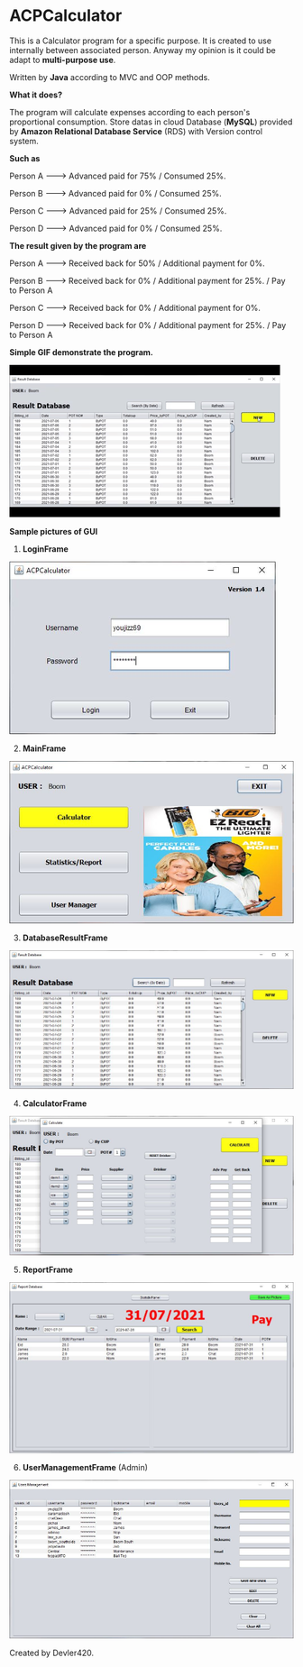 # ACPCalculator

This is a Calculator program for a specific purpose. It is created to use internally between associated person. Anyway my opinion is it could be adapt to **multi-purpose use**.

Written by **Java** according to MVC and OOP methods.

**What it does?**

The program will calculate expenses according to each person's proportional consumption. Store datas in cloud Database (**MySQL**) provided by **Amazon Relational Database Service** (RDS) with Version control system.

**Such as**

Person A --->   Advanced paid for 75%   / Consumed 25%.

Person B --->   Advanced paid for 0%    / Consumed 25%.

Person C --->   Advanced paid for 25%   / Consumed 25%.

Person D --->   Advanced paid for 0%    / Consumed 25%.

**The result given by the program are**

Person A --->   Received back for 50%   / Additional payment for 0%.

Person B --->   Received back for 0%    / Additional payment for 25%.   / Pay to Person A

Person C --->   Received back for 0%    / Additional payment for 0%.

Person D --->   Received back for 0%    / Additional payment for 25%.   / Pay to Person A

**Simple GIF demonstrate the program.**

![Demo GIF](https://github.com/Devler420/ACPCalculator/blob/main/Animated%20GIF-downsized_large.gif)

**Sample pictures of GUI**

1. **LoginFrame**

![Login-Frame](https://github.com/Devler420/ACPCalculator/blob/main/1LoginFrame.JPG)

2. **MainFrame**

![Main-Frame](https://github.com/Devler420/ACPCalculator/blob/main/2MainFrame.JPG)

3. **DatabaseResultFrame**

![DatabaseResult-Frame](https://github.com/Devler420/ACPCalculator/blob/main/3MainResultFrame.JPG)

4. **CalculatorFrame**

![Calculator-Frame](https://github.com/Devler420/ACPCalculator/blob/main/4CalculateFrame.JPG)

5. **ReportFrame**

![Report-Frame](https://github.com/Devler420/ACPCalculator/blob/main/5reportFrame.JPG)

6. **UserManagementFrame** (Admin)

![UserManagement-Frame](https://github.com/Devler420/ACPCalculator/blob/main/6UserFrame.JPG)

Created by Devler420.
